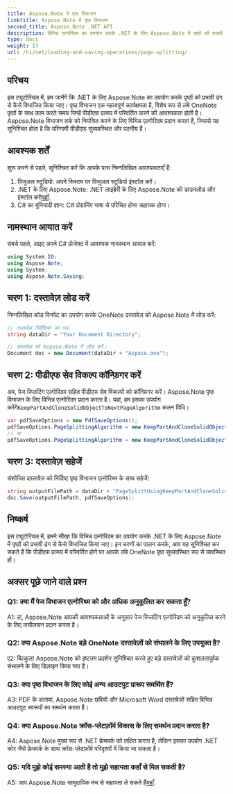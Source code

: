 ```yaml
---
title: Aspose.Note में पृष्ठ विभाजन
linktitle: Aspose.Note में पृष्ठ विभाजन
second_title: Aspose.Note .NET API
description: विभिन्न एल्गोरिदम का उपयोग करके .NET के लिए Aspose.Note में पृष्ठों को प्रभावी ढंग से विभाजित करना सीखें। OneNote दस्तावेज़ों को PDF प्रारूप में व्यवस्थित रूप से व्यवस्थित करना सुनिश्चित करें।
type: docs
weight: 17
url: /hi/net/loading-and-saving-operations/page-splitting/
---
```

## परिचय

इस ट्यूटोरियल में, हम जानेंगे कि .NET के लिए Aspose.Note का उपयोग करके पृष्ठों को प्रभावी ढंग से कैसे विभाजित किया जाए। पृष्ठ विभाजन एक महत्वपूर्ण कार्यक्षमता है, विशेष रूप से लंबे OneNote पृष्ठों के साथ काम करते समय जिन्हें पीडीएफ प्रारूप में परिवर्तित करने की आवश्यकता होती है। Aspose.Note विभाजन तर्क को नियंत्रित करने के लिए विभिन्न एल्गोरिदम प्रदान करता है, जिससे यह सुनिश्चित होता है कि परिणामी पीडीएफ सुव्यवस्थित और पठनीय हैं।

## आवश्यक शर्तें

शुरू करने से पहले, सुनिश्चित करें कि आपके पास निम्नलिखित आवश्यकताएँ हैं:

1. विजुअल स्टूडियो: अपने सिस्टम पर विजुअल स्टूडियो इंस्टॉल करें।
2.  .NET के लिए Aspose.Note: .NET लाइब्रेरी के लिए Aspose.Note को डाउनलोड और इंस्टॉल करें[यहाँ](https://releases.aspose.com/note/net/).
3. C# का बुनियादी ज्ञान: C# प्रोग्रामिंग भाषा से परिचित होना सहायक होगा।

## नामस्थान आयात करें

सबसे पहले, आइए अपने C# प्रोजेक्ट में आवश्यक नामस्थान आयात करें:

```csharp
using System.IO;
using Aspose.Note;
using System;
using Aspose.Note.Saving;
```

## चरण 1: दस्तावेज़ लोड करें

निम्नलिखित कोड स्निपेट का उपयोग करके OneNote दस्तावेज़ को Aspose.Note में लोड करें:

```csharp
// दस्तावेज़ निर्देशिका का पथ.
string dataDir = "Your Document Directory";

// दस्तावेज़ को Aspose.Note में लोड करें।
Document doc = new Document(dataDir + "Aspose.one");
```

## चरण 2: पीडीएफ सेव विकल्प कॉन्फ़िगर करें

 अब, पेज स्प्लिटिंग एल्गोरिदम सहित पीडीएफ सेव विकल्पों को कॉन्फ़िगर करें। Aspose.Note पृष्ठ विभाजन के लिए विभिन्न एल्गोरिदम प्रदान करता है। यहां, हम इसका उपयोग करेंगे`KeepPartAndCloneSolidObjectToNextPageAlgorithm` कलन विधि।

```csharp
var pdfSaveOptions = new PdfSaveOptions();
pdfSaveOptions.PageSplittingAlgorithm = new KeepPartAndCloneSolidObjectToNextPageAlgorithm(100);
// या
pdfSaveOptions.PageSplittingAlgorithm = new KeepPartAndCloneSolidObjectToNextPageAlgorithm(400);
```

## चरण 3: दस्तावेज़ सहेजें

संशोधित दस्तावेज़ को निर्दिष्ट पृष्ठ विभाजन एल्गोरिथ्म के साथ सहेजें:

```csharp
string outputFilePath = dataDir + "PageSplittUsingKeepPartAndCloneSolidObjectToNextPageAlgorithm_out.pdf";
doc.Save(outputFilePath, pdfSaveOptions);
```

## निष्कर्ष

इस ट्यूटोरियल में, हमने सीखा कि विभिन्न एल्गोरिदम का उपयोग करके .NET के लिए Aspose.Note में पृष्ठों को प्रभावी ढंग से कैसे विभाजित किया जाए। इन चरणों का पालन करके, आप यह सुनिश्चित कर सकते हैं कि पीडीएफ प्रारूप में परिवर्तित होने पर आपके लंबे OneNote पृष्ठ सुव्यवस्थित रूप से व्यवस्थित हों।

## अक्सर पूछे जाने वाले प्रश्न

### Q1: क्या मैं पेज विभाजन एल्गोरिथ्म को और अधिक अनुकूलित कर सकता हूँ?

A1: हां, Aspose.Note आपकी आवश्यकताओं के अनुसार पेज स्प्लिटिंग एल्गोरिदम को अनुकूलित करने के लिए लचीलापन प्रदान करता है।

### Q2: क्या Aspose.Note बड़े OneNote दस्तावेज़ों को संभालने के लिए उपयुक्त है?

ए2: बिल्कुल! Aspose.Note को इष्टतम प्रदर्शन सुनिश्चित करते हुए बड़े दस्तावेज़ों को कुशलतापूर्वक संभालने के लिए डिज़ाइन किया गया है।

### Q3: क्या पृष्ठ विभाजन के लिए कोई अन्य आउटपुट प्रारूप समर्थित हैं?

A3: PDF के अलावा, Aspose.Note छवियों और Microsoft Word दस्तावेज़ों सहित विभिन्न आउटपुट स्वरूपों का समर्थन करता है।

### Q4: क्या Aspose.Note क्रॉस-प्लेटफ़ॉर्म विकास के लिए समर्थन प्रदान करता है?

A4: Aspose.Note मुख्य रूप से .NET फ्रेमवर्क को लक्षित करता है, लेकिन इसका उपयोग .NET कोर जैसे फ्रेमवर्क के साथ क्रॉस-प्लेटफ़ॉर्म परिदृश्यों में किया जा सकता है।

### Q5: यदि मुझे कोई समस्या आती है तो मुझे सहायता कहाँ से मिल सकती है?

 A5: आप Aspose.Note सामुदायिक मंच से सहायता ले सकते हैं[यहाँ](https://forum.aspose.com/c/note/28).